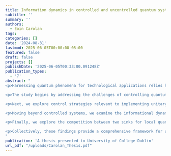 ```yaml
---
title: Information dynamics in controlled and uncontrolled quantum systems
subtitle: ''
summary: ''
authors:
  - Eoin Carolan
tags:
categories: []
date: '2024-08-31'
lastmod: 2025-06-05T00:00:00-05:00
featured: false
draft: false
projects: []
publishDate: '2025-06-05T00:33:00.091248Z'
publication_types:
  - '7'
abstract: "
<p>Harnessing quantum phenomena for technological applications relies heavily on preventing infor- mation loss through decoherence. To prevent this loss, it is crucial to develop strategies that enable the rapid and precise control of quantum systems, ensuring that desired processes are com- pleted faster than decoherence times. From a control perspective, the environment is viewed as a disruptive force; however, this ignores the rich informational dynamics that interactions with an environment can induce. By relaxing the requirement for strict control and adopting a more active treatment of the environment, this thesis explores how these dynamics contribute to the emergence of classicality from quantum mechanics, and how it can change the internal information structure in quantum many-body systems.

<p>The study begins by addressing the challenges of controlling quantum systems near critical points, where conventional adiabatic methods become inefficient due to closing energy gaps. We propose a novel control strategy that applies counterdiabatic driving selectively within the impulse regime, as recognised by the Kibble-Zurek mechanism. This reduces energetic costs while maintaining high fidelity. This approach is validated both numerically and analytically, demonstrating substantial energetic savings.

<p>Next, we explore control strategies relevant to implementing unitary gates in two distinct physical settings. The first involves analytically determining a Hamiltonian that achieves gate operations with unit fidelity without external control, while the second leverages an auxiliary qubit that requires external driving. Despite the latter scheme being more resource intensive, we show that the additional complexity of driving and controlling an auxiliary qubit can be advantageous when we subject the systems to decoherence.

<p>Moving beyond controlled systems, we examine the informational dynamics of quantum sys- tems subject to the influence of their environment. Here, we investigate scenarios in which systems transition from pure quantum states to classically objective states as predicted by quantum Dar- winism. By partitioning the environment into accessible and inaccessible parts, we reveal how the interplay between these partitions determines whether classical objectivity emerges or if the system equilibrates without the redundant encoding of the state of the system into the environment.

<p>Finally, we explore the competition between two sinks for local quantum information - decoher- ence and information scrambling. Information scrambling refers to the flow of initially accessible quantum information into complex many-body correlations within the system itself. Typical mea- sures of scrambling used in closed systems can fail to differentiate between the local information spreading throughout the degrees of freedom of the systems and the spreading of information due to decoherence. We introduce a method for probing information scrambling even in the presence of open system effects, demonstrating that the environment restructures remaining information, reducing the complexity of the system’s dynamics.

<p>Collectively, these findings provide a comprehensive framework for understanding information dynamics in open quantum systems, offering new strategies for preserving quantum coherence and diagnosing the impact of an environment on the structure of quantum information.
"
publication: 'A thesis presented to University of College Dublin'
url_pdf: "/uploads/Carolan_Thesis.pdf"
---
```


